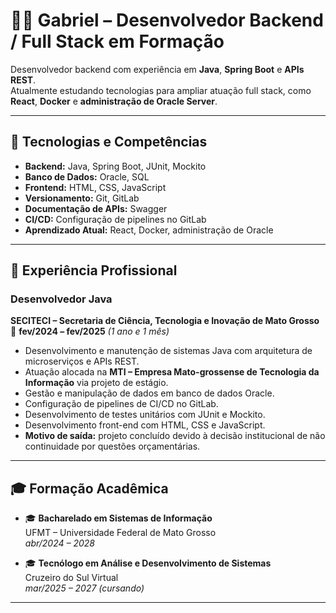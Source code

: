 # 👨‍💻 Gabriel – Desenvolvedor Backend / Full Stack em Formação

Desenvolvedor backend com experiência em **Java**, **Spring Boot** e **APIs REST**.  
Atualmente estudando tecnologias para ampliar atuação full stack, como **React**, **Docker** e **administração de Oracle Server**.

---

## 🎯 Tecnologias e Competências

- **Backend:** Java, Spring Boot, JUnit, Mockito
- **Banco de Dados:** Oracle, SQL
- **Frontend:** HTML, CSS, JavaScript
- **Versionamento:** Git, GitLab
- **Documentação de APIs:** Swagger
- **CI/CD:** Configuração de pipelines no GitLab
- **Aprendizado Atual:** React, Docker, administração de Oracle

---

## 💼 Experiência Profissional

### Desenvolvedor Java
**SECITECI – Secretaria de Ciência, Tecnologia e Inovação de Mato Grosso**  
📅 **fev/2024 – fev/2025** *(1 ano e 1 mês)*

- Desenvolvimento e manutenção de sistemas Java com arquitetura de microserviços e APIs REST.
- Atuação alocada na **MTI – Empresa Mato-grossense de Tecnologia da Informação** via projeto de estágio.
- Gestão e manipulação de dados em banco de dados Oracle.
- Configuração de pipelines de CI/CD no GitLab.
- Desenvolvimento de testes unitários com JUnit e Mockito.
- Desenvolvimento front-end com HTML, CSS e JavaScript.
- **Motivo de saída:** projeto concluído devido à decisão institucional de não continuidade por questões orçamentárias.

---

## 🎓 Formação Acadêmica

- 🎓 **Bacharelado em Sistemas de Informação**  
  UFMT – Universidade Federal de Mato Grosso  
  *abr/2024 – 2028*

- 🎓 **Tecnólogo em Análise e Desenvolvimento de Sistemas**  
  Cruzeiro do Sul Virtual  
  *mar/2025 – 2027 (cursando)*

---
